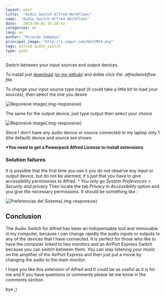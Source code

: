 ```yaml
---
layout: post
title:  "Audio Switch Alfred-WorkFlows"
name:  "Audio Switch Alfred-WorkFlows"
date:   2013-04-01 16:10:42
categories: en
lang: en
author: "Ricardo Sampayo"
principal_image: "http://i.imgur.com/6bnCMY4.png"
tags: alfred audio_switch
type: post
---
```


Switch between your input sources and output devices.

To install just [download][4] ([or my github][3]) and doble click the *.alfredworkflow file.*

To change your input source type input (it could take a little bit to load your sources), then select the one you desire

![Reponsive image][1]{.img-responsive}

The same for the output device, just type output then select your choice

![Reponsive image][2]{.img-responsive}

Since I don’t have any audio device or source connected to my laptop only 1 (the default) device and source are shown.

**\*You need to get a Powerpack Alfred License to install extensions**

### Solution failures

It is possible that the first time you use it you do not observe any input or output device, but do not be alarmed, it's just that you have to give accessibility permissions  to Alfred. * You only go *System Preferences > Security and privacy* Then locate the tab *Privacy* in *Accessibility* option and you give the necessary permissions. It should be something like :

![Preferencias del Sistema][5]{.img-responsive}

## Conclusion

The Audio Switch for Alfred has been an indispensable tool and immovable in my computer, because I can change rapidly the audio inputs or outputs to any of the devices that I have connected. It is perfect for those who like to have the computer linked to two monitors and an AirPort Express Switch because you can switch between them. You can stay listening your music on the amplifier of the AirPort Express and then just put a movie by changing the audio to the main monitor.

I hope you like this extension of Alfred and It could be as useful as it is for me and if you have questions or comments please let me know in the comments section.

bye ;)


[1]:http://f.cl.ly/items/3O2d3j1X041t3P1x1M3N/Captura%20de%20pantalla%202013-04-03%20a%20la(s)%2010.44.29.png "Input" 
[2]:http://f.cl.ly/items/0u25281D0U3p2H284719/Captura%20de%20pantalla%202013-04-03%20a%20la(s)%2010.44.36.png "Output" 
[3]:https://github.com/sampayo/Alfred-WorkFlows/tree/master/Audio%20Switch
[4]:https://dl.dropbox.com/u/7231699/Audio%20Switch.alfredworkflow
[5]:http://i.imgur.com/6hsiyGD.png
